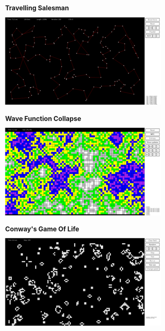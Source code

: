 ## Travelling Salesman
![alt text](./TravellingSalesman/graph.PNG)
## Wave Function Collapse
![alt text](./WFCPython/Tiles.PNG)
## Conway's Game Of Life
![alt text](./GameOfLife/GameOfLife.PNG)